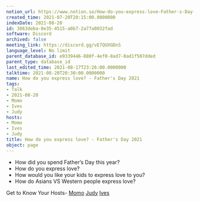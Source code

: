 ```yaml
---
notion_url: https://www.notion.so/How-do-you-express-love-Father-s-Day-2021-3863deba8e354515a0b72a77a0032fad
created_time: 2021-07-20T20:15:00.0000000
indexDate: 2021-08-20
id: 3863deba-8e35-4515-a0b7-2a77a0032fad
software: Discord
archived: false
meeting_link: https://discord.gg/vE7QUXGDnS
language_level: No limit
parent_database_id: e9339446-880f-4ef0-8ad7-8ad1f507dded
parent_type: database_id
last_edited_time: 2021-08-17T23:26:00.0000000
talktime: 2021-08-20T20:30:00.0000000
name: How do you express love? - Father's Day 2021
tags:
- Talk
- 2021-08-20
- Momo
- Ives
- Judy
hosts:
- Momo
- Ives
- Judy
title: How do you express love? - Father's Day 2021
object: page
---
```


   - How did you spend Father’s Day this year?
   - How do you express love?
   - How would you like your kids to express love to you?
   - How do Asians VS Western people express love? 

Get to Know Your Hosts-
[Momo](/23f0f26c7f1547c0b08477c0c6f1f461)
[Judy](/d7df8bdfae994fc1a37a32b73806247f)
[Ives](/80871d292cbd411da0b1ab74bb5bccfd)




